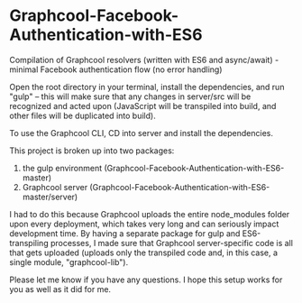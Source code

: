# Graphcool-Facebook-Authentication-with-ES6
Compilation of Graphcool resolvers (written with ES6 and async/await) - minimal Facebook authentication flow (no error handling)

Open the root directory in your terminal, install the dependencies, and run "gulp" – this will make sure that any changes in server/src will be recognized and acted upon (JavaScript will be transpiled into build, and other files will be duplicated into build).

To use the Graphcool CLI, CD into server and install the dependencies.

This project is broken up into two packages:
  1) the gulp environment (Graphcool-Facebook-Authentication-with-ES6-master)
  2) Graphcool server (Graphcool-Facebook-Authentication-with-ES6-master/server)

I had to do this because Graphcool uploads the entire node_modules folder upon every deployment, which takes very long and can seriously impact development time. By having a separate package for gulp and ES6-transpiling processes, I made sure that Graphcool server-specific code is all that gets uploaded (uploads only the transpiled code and, in this case, a single module, "graphcool-lib").

Please let me know if you have any questions. I hope this setup works for you as well as it did for me.
